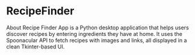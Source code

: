 # RecipeFinder
About Recipe Finder App is a Python desktop application that helps users discover recipes by entering ingredients they have at home. It uses the Spoonacular API to fetch recipes with images and links, all displayed in a clean Tkinter-based UI.
